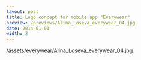 ```yaml
---
layout: post
title: Logo concept for mobile app "Everywear"
preview: /previews/Alina_Loseva_everywear_04.jpg
date: 2014-01-01
width: 2
---
```

/assets/everywear/Alina_Loseva_everywear_04.jpg
